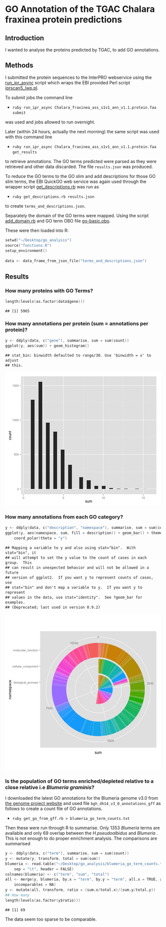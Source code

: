 GO Annotation of the TGAC Chalara fraxinea protein predictions
==============================================================

## Introduction

I wanted to analyse the proteins predicted by TGAC, to add GO annotations.

## Methods

I submitted the protein sequences to the InterPRO webservice using the [run_ipr_async](run_ipr_async) script which wraps the EBI provided Perl script [iprscan5_lwp.pl](iprscan5_lwp.pl).

To submit jobs the command line 

* `ruby run_ipr_async Chalara_fraxinea_ass_s1v1_ann_v1.1.protein.faa submit` 

was used and jobs allowed to run overnight. 

Later (within 24 hours, actually the next morning) the same script was used with this command line 

* `ruby run_ipr_async Chalara_fraxinea_ass_s1v1_ann_v1.1.protein.faa get_results` 

to retrieve annotations. The GO terms predicted were parsed as they were retrieved and other data discarded. The file `results.json` was produced.

To reduce the GO terms to the GO slim and add descriptions for those GO slim terms, the EBI QuickGO web service was again used through the wrapper script [get_descriptions.rb](get_descriptions.rb) was run as 

* `ruby get_descriptions.rb results.json` 

to create `terms_and_descriptions.json`.

Separately the domain of the GO terms were mapped. Using the script [add_domain.rb](add_domain.rb) and GO term OBO file [go-basic.obo](go-basic.obo).

These were then loaded into R:


```S
setwd("~/Desktop/go_analysis")
source("functions.R")
setup_environment()

data <- data_frame_from_json_file("terms_and_descriptions.json")
```


## Results

### How many proteins with GO Terms?

```S
length(levels(as.factor(data$gene)))
```

```
## [1] 5965
```


### How many annotations per protein (sum = annotations per protein)?


```S
y <- ddply(data, c("gene"), summarise, sum = sum(count))
ggplot(y, aes(sum)) + geom_histogram()
```

```
## stat_bin: binwidth defaulted to range/30. Use 'binwidth = x' to adjust
## this.
```

![plot of chunk unnamed-chunk-3](figure/unnamed-chunk-3.png) 


### How many annotations from each GO category?

```S
y <- ddply(data, c("description", "namespace"), summarise, sum = sum(count))
ggplot(y, aes(namespace, sum, fill = description)) + geom_bar() + theme(legend.position = "none") + 
    coord_polar(theta = "y")
```

```
## Mapping a variable to y and also using stat="bin".  With stat="bin", it
## will attempt to set the y value to the count of cases in each group.  This
## can result in unexpected behavior and will not be allowed in a future
## version of ggplot2.  If you want y to represent counts of cases, use
## stat="bin" and don't map a variable to y.  If you want y to represent
## values in the data, use stat="identity".  See ?geom_bar for examples.
## (Deprecated; last used in version 0.9.2)
```

![plot of chunk unnamed-chunk-4](figure/unnamed-chunk-4.png) 


### Is the population of GO terms enriched/depleted relative to a close relative i.e _Blumeria graminis_?

I downloaded the latest GO annotations for the Blumeria genome v3.0 from [the genome project website](http://www.blugen.org/index.php?page=data) and used file `bgh_dh14_v3_0_annotations_gff` as follows to create a count file of GO annotations.

* `ruby get_go_from_gff.rb > blumeria_go_term_counts.txt`

Then these were run through R to summarise. Only 1353 _Blumeria_ terms are available and only 69 overlap between the _H.pseudoalbidus_ and _Blumeria_ . This is not enough to do proper enrichment analysis. The comparisons are summarised

```S
y <- ddply(data, c("term"), summarise, sum = sum(count))
y <- mutate(y, transform, total = sum(sum))
blumeria <- read.table("~/Desktop/go_analysis/blumeria_go_term_counts.txt", 
    sep = "\t", header = FALSE)
colnames(blumeria) <- c("term", "sum", "total")
all <- merge(y, blumeria, by.x = "term", by.y = "term", all.x = TRUE, all.y = TRUE, 
    incomparables = NA)
y <- mutate(all, transform, ratio = (sum.x/total.x)/(sum.y/total.y))
## How many
length(levels(as.factor(y$ratio)))
```

```
## [1] 69
```


The data seem too sparse to be comparable. 
